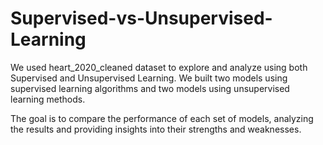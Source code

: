# Supervised-vs-Unsupervised-Learning

We used heart_2020_cleaned dataset to explore and analyze using both Supervised and Unsupervised Learning. We built two models using supervised learning algorithms and two models using unsupervised learning methods.

The goal is to compare the performance of each set of models, analyzing the results and providing insights into their strengths and weaknesses.
